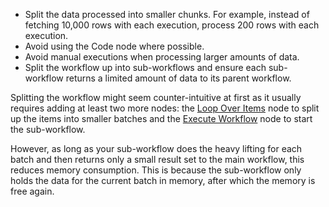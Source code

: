 * Split the data processed into smaller chunks. For example, instead of fetching 10,000 rows with each execution, process 200 rows with each execution.
* Avoid using the Code node where possible.
* Avoid manual executions when processing larger amounts of data.
* Split the workflow up into sub-workflows and ensure each sub-workflow returns a limited amount of data to its parent workflow.

Splitting the workflow might seem counter-intuitive at first as it usually requires adding at least two more nodes: the [Loop Over Items](/integrations/builtin/core-nodes/n8n-nodes-base.splitinbatches/) node to split up the items into smaller batches and the [Execute Workflow](/integrations/builtin/core-nodes/n8n-nodes-base.executeworkflow/) node to start the sub-workflow.

However, as long as your sub-workflow does the heavy lifting for each batch and then returns only a small result set to the main workflow, this reduces memory consumption. This is because the sub-workflow only holds the data for the current batch in memory, after which the memory is free again.
